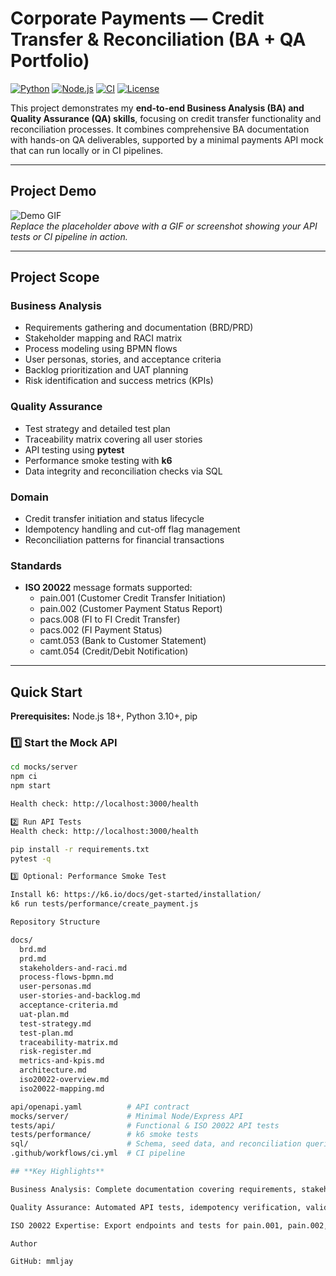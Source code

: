 # Corporate Payments — Credit Transfer & Reconciliation (BA + QA Portfolio)

[![Python](https://img.shields.io/badge/Python-3.10+-blue)](https://www.python.org/)
[![Node.js](https://img.shields.io/badge/Node.js-18+-green)](https://nodejs.org/)
[![CI](https://img.shields.io/badge/CI-Passing-brightgreen)](#)
[![License](https://img.shields.io/badge/License-MIT-lightgrey)](#)

This project demonstrates my **end-to-end Business Analysis (BA) and Quality Assurance (QA) skills**, focusing on credit transfer functionality and reconciliation processes. It combines comprehensive BA documentation with hands-on QA deliverables, supported by a minimal payments API mock that can run locally or in CI pipelines.  

---

## **Project Demo**
![Demo GIF](https://via.placeholder.com/600x300.png?text=Demo+GIF+or+Screenshot+Here)  
*Replace the placeholder above with a GIF or screenshot showing your API tests or CI pipeline in action.*

---

## **Project Scope**

### **Business Analysis**
- Requirements gathering and documentation (BRD/PRD)  
- Stakeholder mapping and RACI matrix  
- Process modeling using BPMN flows  
- User personas, stories, and acceptance criteria  
- Backlog prioritization and UAT planning  
- Risk identification and success metrics (KPIs)

### **Quality Assurance**
- Test strategy and detailed test plan  
- Traceability matrix covering all user stories  
- API testing using **pytest**  
- Performance smoke testing with **k6**  
- Data integrity and reconciliation checks via SQL

### **Domain**
- Credit transfer initiation and status lifecycle  
- Idempotency handling and cut-off flag management  
- Reconciliation patterns for financial transactions  

### **Standards**
- **ISO 20022** message formats supported:  
  - pain.001 (Customer Credit Transfer Initiation)  
  - pain.002 (Customer Payment Status Report)  
  - pacs.008 (FI to FI Credit Transfer)  
  - pacs.002 (FI Payment Status)  
  - camt.053 (Bank to Customer Statement)  
  - camt.054 (Credit/Debit Notification)  

---

## **Quick Start**

**Prerequisites:** Node.js 18+, Python 3.10+, pip  

### 1️⃣ Start the Mock API
```bash
cd mocks/server
npm ci
npm start

Health check: http://localhost:3000/health

2️⃣ Run API Tests
Health check: http://localhost:3000/health

pip install -r requirements.txt
pytest -q

3️⃣ Optional: Performance Smoke Test

Install k6: https://k6.io/docs/get-started/installation/
k6 run tests/performance/create_payment.js

Repository Structure

docs/
  brd.md
  prd.md
  stakeholders-and-raci.md
  process-flows-bpmn.md
  user-personas.md
  user-stories-and-backlog.md
  acceptance-criteria.md
  uat-plan.md
  test-strategy.md
  test-plan.md
  traceability-matrix.md
  risk-register.md
  metrics-and-kpis.md
  architecture.md
  iso20022-overview.md
  iso20022-mapping.md

api/openapi.yaml          # API contract
mocks/server/             # Minimal Node/Express API
tests/api/                # Functional & ISO 20022 API tests
tests/performance/        # k6 smoke tests
sql/                      # Schema, seed data, and reconciliation queries
.github/workflows/ci.yml  # CI pipeline

## **Key Highlights**

Business Analysis: Complete documentation covering requirements, stakeholders, processes, personas, backlog, acceptance criteria, and UAT planning

Quality Assurance: Automated API tests, idempotency verification, validation coverage, performance smoke, and reconciliation checks

ISO 20022 Expertise: Export endpoints and tests for pain.001, pain.002, pacs.008, pacs.002, camt.053, and camt.054

Author

GitHub: mmljay

